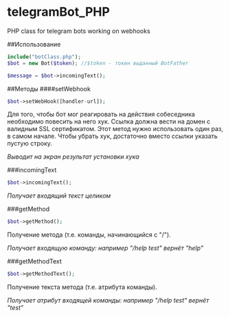 # telegramBot_PHP
PHP class for telegram bots working on webhooks

##Использование
```php
include("botClass.php");
$bot = new Bot($token); //$token - токен выданный BotFather

$message = $bot->incomingText();
```

##Методы
####setWebhook
```php
$bot->setWebHook([handler-url]);
```

Для того, чтобы бот мог реагировать на действия собеседника необходимо повесить на него хук. Ссылка должна вести на домен с валидным SSL сертификатом. Этот метод нужно использовать один раз, в самом начале. Чтобы убрать хук, достаточно вместо ссылки указать пустую строку.

*Выводит на экран результат установки хука*

###incomingText
```php
$bot->incomingText();
```

*Получает входящий текст целиком*

###getMethod
```php
$bot->getMethod();
```

Получение метода (т.е. команды, начинающийся с "/").

*Получает входящую команду: например "/help test" вернёт "help"*

###getMethodText
```php
$bot->getMethodText();
```

Получение текста метода (т.е. атрибута команды).

*Получает атрибут входящей команды: например "/help test" вернёт "test"*
